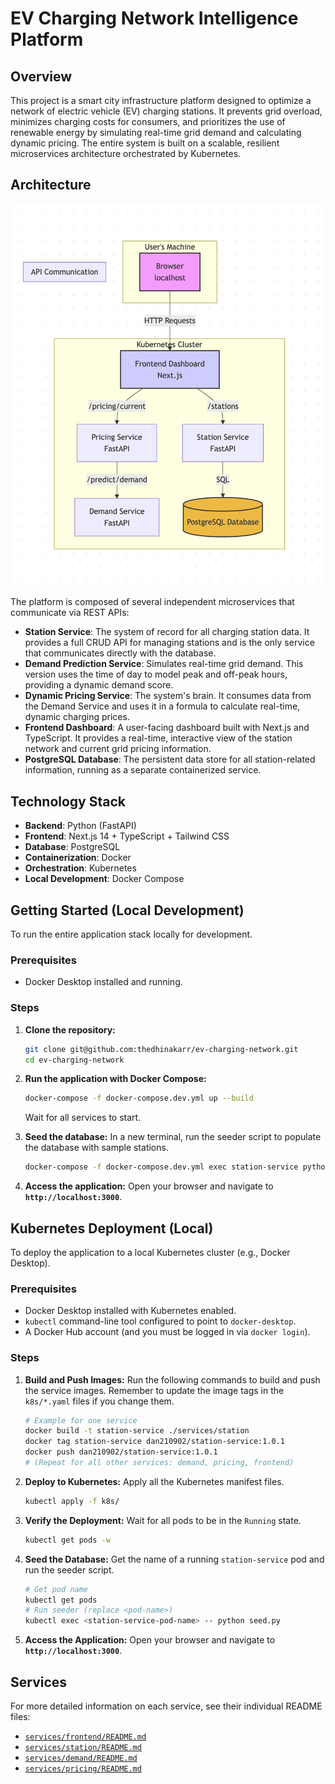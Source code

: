 # EV Charging Network Intelligence Platform

## Overview

This project is a smart city infrastructure platform designed to optimize a network of electric vehicle (EV) charging stations. It prevents grid overload, minimizes charging costs for consumers, and prioritizes the use of renewable energy by simulating real-time grid demand and calculating dynamic pricing. The entire system is built on a scalable, resilient microservices architecture orchestrated by Kubernetes.

## Architecture

![Architecture Diagram](./architecture.png)

The platform is composed of several independent microservices that communicate via REST APIs:

* **Station Service**: The system of record for all charging station data. It provides a full CRUD API for managing stations and is the only service that communicates directly with the database.
* **Demand Prediction Service**: Simulates real-time grid demand. This version uses the time of day to model peak and off-peak hours, providing a dynamic demand score.
* **Dynamic Pricing Service**: The system's brain. It consumes data from the Demand Service and uses it in a formula to calculate real-time, dynamic charging prices.
* **Frontend Dashboard**: A user-facing dashboard built with Next.js and TypeScript. It provides a real-time, interactive view of the station network and current grid pricing information.
* **PostgreSQL Database**: The persistent data store for all station-related information, running as a separate containerized service.

## Technology Stack

* **Backend**: Python (FastAPI)
* **Frontend**: Next.js 14 + TypeScript + Tailwind CSS
* **Database**: PostgreSQL
* **Containerization**: Docker
* **Orchestration**: Kubernetes
* **Local Development**: Docker Compose

## Getting Started (Local Development)

To run the entire application stack locally for development.

### Prerequisites

* Docker Desktop installed and running.

### Steps

1.  **Clone the repository:**
    ```bash
    git clone git@github.com:thedhinakarr/ev-charging-network.git
    cd ev-charging-network
    ```

2.  **Run the application with Docker Compose:**
    ```bash
    docker-compose -f docker-compose.dev.yml up --build
    ```
    Wait for all services to start.

3.  **Seed the database:**
    In a new terminal, run the seeder script to populate the database with sample stations.
    ```bash
    docker-compose -f docker-compose.dev.yml exec station-service python seed.py
    ```

4.  **Access the application:**
    Open your browser and navigate to **`http://localhost:3000`**.

## Kubernetes Deployment (Local)

To deploy the application to a local Kubernetes cluster (e.g., Docker Desktop).

### Prerequisites

* Docker Desktop installed with Kubernetes enabled.
* `kubectl` command-line tool configured to point to `docker-desktop`.
* A Docker Hub account (and you must be logged in via `docker login`).

### Steps

1.  **Build and Push Images:**
    Run the following commands to build and push the service images. Remember to update the image tags in the `k8s/*.yaml` files if you change them.
    ```bash
    # Example for one service
    docker build -t station-service ./services/station
    docker tag station-service dan210902/station-service:1.0.1
    docker push dan210902/station-service:1.0.1
    # (Repeat for all other services: demand, pricing, frontend)
    ```

2.  **Deploy to Kubernetes:**
    Apply all the Kubernetes manifest files.
    ```bash
    kubectl apply -f k8s/
    ```

3.  **Verify the Deployment:**
    Wait for all pods to be in the `Running` state.
    ```bash
    kubectl get pods -w
    ```

4.  **Seed the Database:**
    Get the name of a running `station-service` pod and run the seeder script.
    ```bash
    # Get pod name
    kubectl get pods
    # Run seeder (replace <pod-name>)
    kubectl exec <station-service-pod-name> -- python seed.py
    ```

5.  **Access the Application:**
    Open your browser and navigate to **`http://localhost:3000`**.

## Services

For more detailed information on each service, see their individual README files:
* [`services/frontend/README.md`](services/frontend/README.md)
* [`services/station/README.md`](services/station/README.md)
* [`services/demand/README.md`](services/demand/README.md)
* [`services/pricing/README.md`](services/pricing/README.md)
